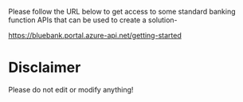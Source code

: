 Please follow the URL below to get access to some standard banking function APIs that can be used to create a solution-

https://bluebank.portal.azure-api.net/getting-started



# Disclaimer

Please do not edit or modify anything!